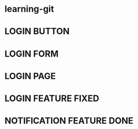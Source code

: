 # learning-git

# LOGIN BUTTON 

# LOGIN FORM

# LOGIN PAGE

# LOGIN FEATURE FIXED

# NOTIFICATION FEATURE DONE

